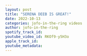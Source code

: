 ```yaml
---
layout: post
title: "SERENA DEEB IS GREAT!"
date: 2022-10-13
categories: jofo-in-the-ring videos
author: jofo-in-the-ring
spotify_track_id: 
youtube_video_id: RKOf9-y5H3o
apple_track_id: 
youtube_metadata: 
---
```

